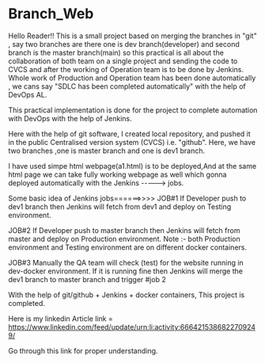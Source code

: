 # Branch_Web

Hello Reader!!
This is a small project based on merging the branches in "git" , say two branches are there one is dev branch(developer) and second branch is the master branch(main) so this practical  is all about the collaboration of both team on a single project and sending the code to CVCS and after the working of Operation team is to be done by Jenkins.
Whole work of Production and Operation team has been done automatically , we cans say "SDLC has been completed automatically" with the help of DevOps AL.

This practical implementation is done for the project  to complete automation with DevOps with the help of Jenkins.

Here with the help of git software, I created  local repository, and pushed it in the public Centralised version system (CVCS) i.e. "github".
Here, we have two branches ,one is master branch and one is dev1 branch.

I have used simpe html webpage(a1.html) is to be deployed,And at the same html page we can take fully working webpage as well which gonna deployed  automatically with the Jenkins -----> jobs.

Some basic idea of Jenkins jobs======>>>>
JOB#1
If Developer push to dev1 branch then Jenkins will fetch from dev1 and deploy on Testing environment.

JOB#2
If Developer push to master branch then Jenkins will fetch from master and deploy on Production environment.
 Note :- 
both Production environment and Testing environment are on different docker containers.

JOB#3
Manually the QA team will check (test) for the website running in dev-docker environment. If it is running fine then Jenkins will merge the dev1 branch to master branch and trigger #job 2

With the help of git/github + Jenkins + docker containers, This project is completed.

Here is my linkedin Article link = https://www.linkedin.com/feed/update/urn:li:activity:6664215386822709249/

Go through this link for proper understanding.
